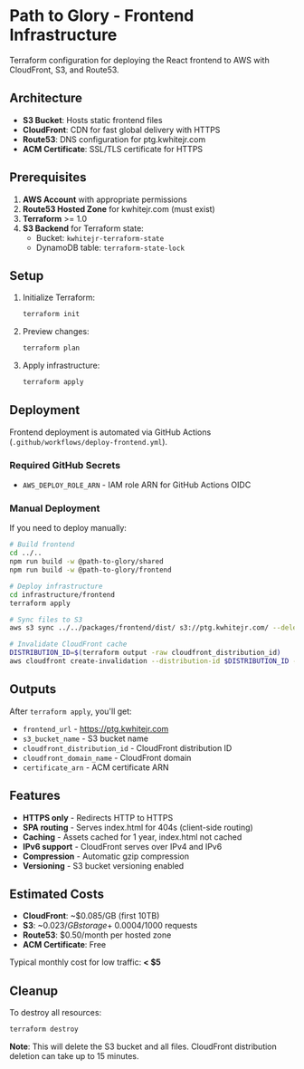 # Path to Glory - Frontend Infrastructure

Terraform configuration for deploying the React frontend to AWS with CloudFront, S3, and Route53.

## Architecture

- **S3 Bucket**: Hosts static frontend files
- **CloudFront**: CDN for fast global delivery with HTTPS
- **Route53**: DNS configuration for ptg.kwhitejr.com
- **ACM Certificate**: SSL/TLS certificate for HTTPS

## Prerequisites

1. **AWS Account** with appropriate permissions
2. **Route53 Hosted Zone** for kwhitejr.com (must exist)
3. **Terraform** >= 1.0
4. **S3 Backend** for Terraform state:
   - Bucket: `kwhitejr-terraform-state`
   - DynamoDB table: `terraform-state-lock`

## Setup

1. Initialize Terraform:
   ```bash
   terraform init
   ```

2. Preview changes:
   ```bash
   terraform plan
   ```

3. Apply infrastructure:
   ```bash
   terraform apply
   ```

## Deployment

Frontend deployment is automated via GitHub Actions (`.github/workflows/deploy-frontend.yml`).

### Required GitHub Secrets

- `AWS_DEPLOY_ROLE_ARN` - IAM role ARN for GitHub Actions OIDC

### Manual Deployment

If you need to deploy manually:

```bash
# Build frontend
cd ../..
npm run build -w @path-to-glory/shared
npm run build -w @path-to-glory/frontend

# Deploy infrastructure
cd infrastructure/frontend
terraform apply

# Sync files to S3
aws s3 sync ../../packages/frontend/dist/ s3://ptg.kwhitejr.com/ --delete

# Invalidate CloudFront cache
DISTRIBUTION_ID=$(terraform output -raw cloudfront_distribution_id)
aws cloudfront create-invalidation --distribution-id $DISTRIBUTION_ID --paths "/*"
```

## Outputs

After `terraform apply`, you'll get:

- `frontend_url` - https://ptg.kwhitejr.com
- `s3_bucket_name` - S3 bucket name
- `cloudfront_distribution_id` - CloudFront distribution ID
- `cloudfront_domain_name` - CloudFront domain
- `certificate_arn` - ACM certificate ARN

## Features

- **HTTPS only** - Redirects HTTP to HTTPS
- **SPA routing** - Serves index.html for 404s (client-side routing)
- **Caching** - Assets cached for 1 year, index.html not cached
- **IPv6 support** - CloudFront serves over IPv4 and IPv6
- **Compression** - Automatic gzip compression
- **Versioning** - S3 bucket versioning enabled

## Estimated Costs

- **CloudFront**: ~$0.085/GB (first 10TB)
- **S3**: ~$0.023/GB storage + ~$0.0004/1000 requests
- **Route53**: $0.50/month per hosted zone
- **ACM Certificate**: Free

Typical monthly cost for low traffic: **< $5**

## Cleanup

To destroy all resources:

```bash
terraform destroy
```

**Note**: This will delete the S3 bucket and all files. CloudFront distribution deletion can take up to 15 minutes.
